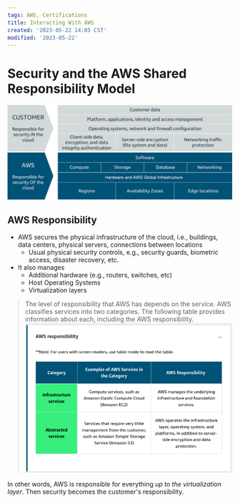 ```yaml
---
tags: AWS, Certifications
title: Interacting With AWS
created: '2023-05-22 14:05 CST'
modified: '2023-05-22'
---
```


# Security and the AWS Shared Responsibility Model

![Shared Responsibility Model (Security)](assets/images/shared-responsibility-model.png)

## AWS Responsibility
* AWS secures the physical infrastructure of the cloud, i.e., buildings, data centers, physical servers, connections between locations
  * Usual physical security controls, e.g., security guards, biometric access, disaster recovery, etc.
* It also manages
  * Additional hardware (e.g., routers, switches, etc)
  * Host Operating Systems
  * Virtualization layers

> The level of responsibility that AWS has depends on the service. AWS classifies services into two categories. The following table provides information about each, including the AWS responsibility.
![AWS Responsibility Depending on Service](assets/images/aws-service-responsibility.png)

In other words, AWS is responsible for everything *up to the virtualization layer*. Then security becomes the customer's responsibility.



